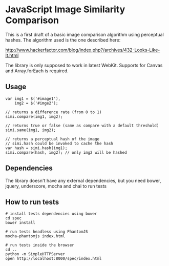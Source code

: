 JavaScript Image Similarity Comparison
=======================

This is a first draft of a basic image comparison algorithm using perceptual hashes.
The algorithm used is the one described here:

http://www.hackerfactor.com/blog/index.php?/archives/432-Looks-Like-It.html

The library is only supposed to work in latest WebKit.
Supports for Canvas and Array.forEach is required.

Usage
-----

    var img1 = $('#image1'),
        img2 = $('#imge2');

    // returns a difference rate (from 0 to 1)
    simi.compare(img1, img2);

    // returns true or false (same as compare with a default threshold)
    simi.same(img1, img2);

    // returns a perceptual hash of the image
    // simi.hash could be invoked to cache the hash
    var hash = simi.hash(img1);
    simi.compare(hash, img2); // only img2 will be hashed


Dependencies
-----

The library doesn't have any external dependencies, but you need bower, jquery, underscore, mocha and chai to run tests


How to run tests
----

    # install tests dependencies using bower
    cd spec
    bower install

    # run tests headless using PhantomJS
    mocha-phantomjs index.html

    # run tests inside the browser
    cd ..
    python -m SimpleHTTPServer
    open http://localhost:8000/spec/index.html
